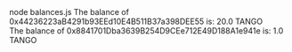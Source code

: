 <div id="termynal" data-termynal>
  <span data-ty="input"><span class="file-path"></span>node balances.js</span>
  <span data-ty>The balance of 0x44236223aB4291b93EEd10E4B511B37a398DEE55 is: 20.0 TANGO
    <br> The balance of 0x8841701Dba3639B254D9CEe712E49D188A1e941e is: 1.0 TANGO
  </span>
</div>
